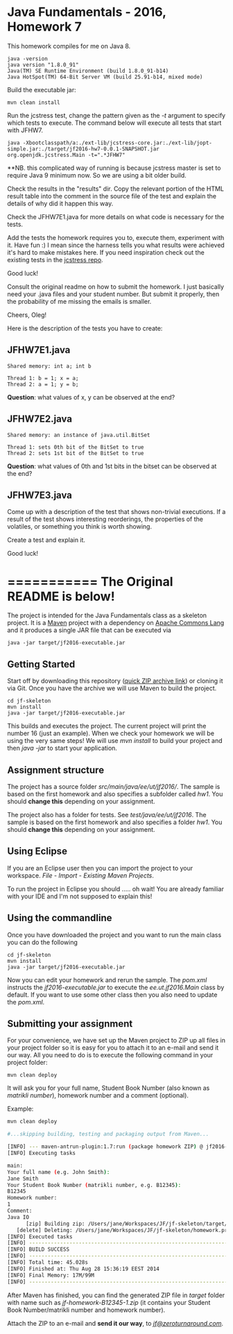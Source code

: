 Java Fundamentals - 2016, Homework 7
===========

This homework compiles for me on Java 8. 
```
java -version
java version "1.8.0_91"
Java(TM) SE Runtime Environment (build 1.8.0_91-b14)
Java HotSpot(TM) 64-Bit Server VM (build 25.91-b14, mixed mode)
```

Build the executable jar:
``` 
mvn clean install
```

Run the jcstress test, change the pattern given as the *-t* argument to specify which tests to execute.
The command below will execute all tests that start with JFHW7. 
```
java -Xbootclasspath/a:./ext-lib/jcstress-core.jar:./ext-lib/jopt-simple.jar:./target/jf2016-hw7-0.0.1-SNAPSHOT.jar org.openjdk.jcstress.Main -t=".*JFHW7"
```

**NB. this complicated way of running is because jcstress master is set to require Java 9 minimum now. So we are using a bit older build. 


Check the results in the "results" dir. 
Copy the relevant portion of the HTML result table into the comment in the source file of the test and explain the details of why did it happen this way. 

Check the JFHW7E1.java for more details on what code is necessary for the tests.
 
Add the tests the homework requires you to, execute them, experiment with it. Have fun :) 
I mean since the harness tells you what results were achieved it's hard to make mistakes here.
 If you need inspiration check out the existing tests in the [jcstress repo](http://hg.openjdk.java.net/code-tools/jcstress/).
 

Good luck!


Consult the original readme on how to submit the homework. I just basically need your .java files and your student number. But submit it properly, 
then the probability of me missing the emails is smaller.
 
Cheers, 
Oleg!


Here is the description of the tests you have to create: 

JFHW7E1.java
-------
``` 
Shared memory: int a; int b

Thread 1: b = 1; x = a;
Thread 2: a = 1; y = b;
```

**Question**: what values of x, y can be observed at the end? 
 
JFHW7E2.java
--------
``` 
Shared memory: an instance of java.util.BitSet

Thread 1: sets 0th bit of the BitSet to true
Thread 2: sets 1st bit of the BitSet to true
```

**Question**: what values of 0th and 1st bits in the bitset can be observed at the end?  
  
JFHW7E3.java
--------
  
Come up with a description of the test that shows non-trivial executions.
If a result of the test shows interesting reorderings, the properties of the volatiles, or something you think is worth showing. 
  
Create a test and explain it. 
 
Good luck!
 
===========
The Original README is below! 
===========
The project is intended for the Java Fundamentals class as a skeleton project. It is a [Maven](http://maven.apache.org/)
project with a dependency on [Apache Commons Lang](http://commons.apache.org/lang/) and it produces a single
JAR file that can be executed via

```shell
java -jar target/jf2016-executable.jar
```

Getting Started
---------------

Start off by downloading this repository ([quick ZIP archive link](https://github.com/toomasr/jf-skeleton/zipball/master)) or cloning it via Git. Once you have the archive we will use Maven to build the project.

```shell
cd jf-skeleton
mvn install
java -jar target/jf2016-executable.jar
```

This builds and executes the project. The current project will print the number 16 (just an example). When we check your
homework we will be using the very same steps! We will use *mvn install* to build your project and then *java -jar*
to start your application.

Assignment structure
--------------------------

The project has a source folder *src/main/java/ee/ut/jf2016/*. The sample is based on the first homework and
also specifies a subfolder called *hw1*. You should **change this** depending on your assignment.

The project also has a folder for tests. See *test/java/ee/ut/jf2016*. The sample is based on the first homework
and also specifies a folder *hw1*. You should **change this** depending on your assignment.

Using Eclipse
-------------

If you are an Eclipse user then you can import the project to your workspace. *File* - *Import* - *Existing Maven Projects*.

To run the project in Eclipse you should ..... oh wait! You are already familiar with your IDE and I'm not supposed to explain this!

Using the commandline
---------------------

Once you have downloaded the project and you want to run the main class you can do the following

```shell
cd jf-skeleton
mvn install
java -jar target/jf2016-executable.jar
```

Now you can edit your homework and rerun the sample. The *pom.xml* instructs the *jf2016-executable.jar* to execute
the *ee.ut.jf2016.Main* class by default. If you want to use some other class then you also need to update the *pom.xml*.

Submitting your assignment
--------------------------

For your convenience, we have set up the Maven project to ZIP up all files in your project folder so it is easy for you to attach it to an e-mail and send it our way. All you need to do is to execute the following command in your project folder:

```
mvn clean deploy
```

It will ask you for your full name, Student Book Number (also known as *matrikli number*), homework number and a comment (optional).

Example:

```bash
mvn clean deploy

#...skipping building, testing and packaging output from Maven...

[INFO] --- maven-antrun-plugin:1.7:run (package homework ZIP) @ jf2016-hwX ---
[INFO] Executing tasks

main:
Your full name (e.g. John Smith):
Jane Smith
Your Student Book Number (matrikli number, e.g. B12345):
B12345
Homework number:
1
Comment:
Java IO
      [zip] Building zip: /Users/jane/Workspaces/JF/jf-skeleton/target/jf-howework-B12345-1.zip
   [delete] Deleting: /Users/jane/Workspaces/JF/jf-skeleton/homework.properties
[INFO] Executed tasks
[INFO] ------------------------------------------------------------------------
[INFO] BUILD SUCCESS
[INFO] ------------------------------------------------------------------------
[INFO] Total time: 45.028s
[INFO] Finished at: Thu Aug 28 15:36:19 EEST 2014
[INFO] Final Memory: 17M/99M
[INFO] ------------------------------------------------------------------------
```

After Maven has finished, you can find the generated ZIP file in *target* folder with name such as 
*jf-homework-B12345-1.zip* (it contains your Student Book Number/matrikli number and homework number).

Attach the ZIP to an e-mail and **send it our way**, to *jf@zeroturnaround.com*.
